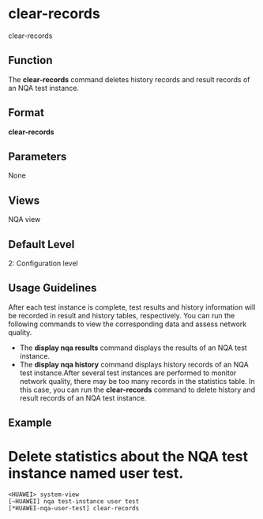 clear-records
=============

clear-records

Function
--------



The **clear-records** command deletes history records and result records of an NQA test instance.




Format
------

**clear-records**


Parameters
----------

None

Views
-----

NQA view


Default Level
-------------

2: Configuration level


Usage Guidelines
----------------

After each test instance is complete, test results and history information will be recorded in result and history tables, respectively. You can run the following commands to view the corresponding data and assess network quality.

* The **display nqa results** command displays the results of an NQA test instance.
* The **display nqa history** command displays history records of an NQA test instance.After several test instances are performed to monitor network quality, there may be too many records in the statistics table. In this case, you can run the **clear-records** command to delete history and result records of an NQA test instance.

Example
-------

# Delete statistics about the NQA test instance named user test.
```
<HUAWEI> system-view
[~HUAWEI] nqa test-instance user test
[*HUAWEI-nqa-user-test] clear-records

```